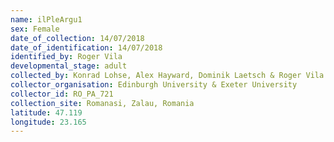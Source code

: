 ```yaml
---
name: ilPleArgu1
sex: Female
date_of_collection: 14/07/2018
date_of_identification: 14/07/2018
identified_by: Roger Vila
developmental_stage: adult
collected_by: Konrad Lohse, Alex Hayward, Dominik Laetsch & Roger Vila
collector_organisation: Edinburgh University & Exeter University
collector_id: RO_PA_721
collection_site: Romanasi, Zalau, Romania
latitude: 47.119
longitude: 23.165
---
```

